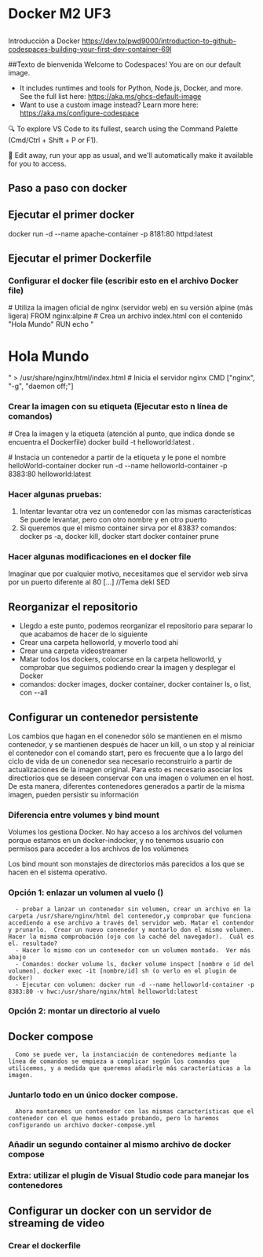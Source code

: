 # Docker M2 UF3
##
Introducción a Docker
https://dev.to/pwd9000/introduction-to-github-codespaces-building-your-first-dev-container-69l

##Texto de bienvenida
Welcome to Codespaces! You are on our default image. 
   - It includes runtimes and tools for Python, Node.js, Docker, and more. See the full list here: https://aka.ms/ghcs-default-image
   - Want to use a custom image instead? Learn more here: https://aka.ms/configure-codespace

🔍 To explore VS Code to its fullest, search using the Command Palette (Cmd/Ctrl + Shift + P or F1).

📝 Edit away, run your app as usual, and we'll automatically make it available for you to access.

## Paso a paso con docker

## Ejecutar el primer docker
   docker run -d --name apache-container -p 8181:80 httpd:latest

## Ejecutar el primer Dockerfile

   ### Configurar el docker file (escribir esto en el archivo Docker file)
   \# Utiliza la imagen oficial de nginx (servidor web) en su versión alpine (más ligera)
   FROM nginx:alpine
   \# Crea un archivo index.html con el contenido "Hola Mundo"
   RUN echo "<h1>Hola Mundo</h1>" > /usr/share/nginx/html/index.html
   \# Inicia el servidor nginx
   CMD ["nginx", "-g", "daemon off;"]

   ### Crear la imagen con su etiqueta (Ejecutar esto n línea de comandos)

   \# Crea la imagen y la etiqueta (atención al punto, que indica donde se encuentra el Dockerfile)
   docker build -t helloworld:latest .

   \# Instacia un contenedor a partir de la etiqueta y le pone el nombre helloWorld-container
   docker run -d --name helloworld-container -p 8383:80 helloworld:latest

   ### Hacer algunas pruebas:
   1. Intentar levantar otra vez un contenedor con las mismas características
      Se puede levantar, pero con otro nombre y en otro puerto
   2. Si queremos que el mismo container sirva por el 8383?
      comandos: docker ps -a, docker kill, docker start docker container prune

   ### Hacer algunas modificaciones en el docker file
   Imaginar que por cualquier motivo, necesitamos que el servidor web sirva por un puerto diferente al 80
   [...] //Tema dekl SED 

## Reorganizar el repositorio
   - Llegdo a este punto, podemos reorganizar el repositorio para separar lo que acabamos de hacer de lo siguiente
   - Crear una carpeta helloworld, y moverlo tood ahí
   - Crear una carpeta videostreamer
   - Matar todos los dockers, colocarse en la carpeta helloworld, y comprobar que seguimos podiendo crear la imagen y desplegar el Docker
   - comandos: docker images, docker container, docker container ls, o list, con --all

## Configurar un contenedor persistente
   Los cambios que hagan en el conenedor sólo se mantienen en el mismo contenedor, y se mantienen después de hacer un kill, o un stop y al reiniciar el contenedor con el comando start, pero es frecuente que a lo largo del ciclo de vida de  un conenedor sea necesario reconstruirlo a partir de actualizaciones de la imagen original.  Para esto es necesario asociar los directiorios que se deseen conservar con una imagen o volumen en el host.  De esta manera, diferentes contenedores generados a partir de la misma imagen, pueden persistir su información

   ### Diferencia entre volumes y bind mount
   Volumes los gestiona Docker.  No hay acceso a los archivos del volumen porque estamos en un docker-indocker, y no tenemos usuario con permisos para acceder a los archivos de los volúmenes
   
   Los bind mount son monstajes de directorios más parecidos a los que se hacen en el sistema operativo.
   ### Opción 1: enlazar un volumen al vuelo ()

      - probar a lanzar un contenedor sin volumen, crear un archivo en la carpeta /usr/share/nginx/html del contenedor,y comprobar que funciona accediendo a ese archivo a través del servidor web. Matar el contendor y prunarlo.  Crear un nuevo conenedor y montarlo don el mismo volumen.  Hacer la misma comprobación (ojo con la caché del navegador).  Cuál es el. resultado?
      - Hacer lo mismo con un contenedor con un volumen montado.  Ver más abajo
      - Comandos: docker volume ls, docker volume inspect [nombre o id del volumen], docker exec -it [nombre/id] sh (o verlo en el plugin de docker)
      - Ejecutar con volumen: docker run -d --name helloworld-container -p 8383:80 -v hwc:/usr/share/nginx/html helloworld:latest
   ### Opción 2: montar un directorio al vuelo

   ## Docker compose
      Como se puede ver, la instanciación de contenedores mediante la línea de comandos se empieza a complicar según los comandos que utilicemos, y a medida que queremos añadirle más caracteríaticas a la imagen.

   ### Juntarlo todo en un único docker compose.
      
      Ahora montaremos un contenedor con las mismas características que el contenedor con el que hemos estado probando, pero lo haremos configurando un archivo docker-compose.yml

   ### Añadir un segundo container al mismo archivo de docker compose
   ### Extra: utilizar el plugin de Visual Studio code para manejar los contenedores

## Configurar un docker con un servidor de streaming de video
   ### Crear el dockerfile






